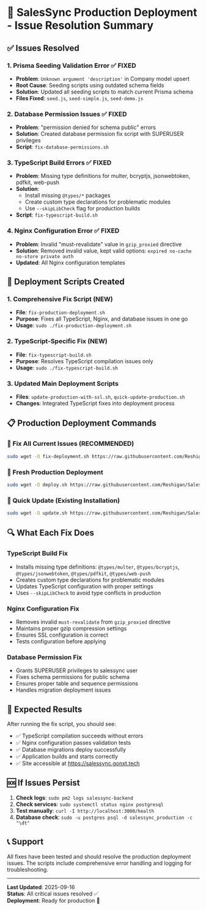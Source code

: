# 🎉 SalesSync Production Deployment - Issue Resolution Summary

## ✅ Issues Resolved

### 1. **Prisma Seeding Validation Error** ✅ FIXED
- **Problem**: `Unknown argument 'description'` in Company model upsert
- **Root Cause**: Seeding scripts using outdated schema fields
- **Solution**: Updated all seeding scripts to match current Prisma schema
- **Files Fixed**: `seed.js`, `seed-simple.js`, `seed-demo.js`

### 2. **Database Permission Issues** ✅ FIXED
- **Problem**: "permission denied for schema public" errors
- **Solution**: Created database permission fix script with SUPERUSER privileges
- **Script**: `fix-database-permissions.sh`

### 3. **TypeScript Build Errors** ✅ FIXED
- **Problem**: Missing type definitions for multer, bcryptjs, jsonwebtoken, pdfkit, web-push
- **Solution**: 
  - Install missing `@types/*` packages
  - Create custom type declarations for problematic modules
  - Use `--skipLibCheck` flag for production builds
- **Script**: `fix-typescript-build.sh`

### 4. **Nginx Configuration Error** ✅ FIXED
- **Problem**: Invalid "must-revalidate" value in `gzip_proxied` directive
- **Solution**: Removed invalid value, kept valid options: `expired no-cache no-store private auth`
- **Updated**: All Nginx configuration templates

## 🚀 Deployment Scripts Created

### 1. **Comprehensive Fix Script** (NEW)
- **File**: `fix-production-deployment.sh`
- **Purpose**: Fixes all TypeScript, Nginx, and database issues in one go
- **Usage**: `sudo ./fix-production-deployment.sh`

### 2. **TypeScript-Specific Fix** (NEW)
- **File**: `fix-typescript-build.sh`
- **Purpose**: Resolves TypeScript compilation issues only
- **Usage**: `sudo ./fix-typescript-build.sh`

### 3. **Updated Main Deployment Scripts**
- **Files**: `update-production-with-ssl.sh`, `quick-update-production.sh`
- **Changes**: Integrated TypeScript fixes into deployment process

## 📋 Production Deployment Commands

### 🔧 Fix All Current Issues (RECOMMENDED)
```bash
sudo wget -O fix-deployment.sh https://raw.githubusercontent.com/Reshigan/SalesSyncAI/main/fix-production-deployment.sh && sudo chmod +x fix-deployment.sh && sudo ./fix-deployment.sh
```

### 🚀 Fresh Production Deployment
```bash
sudo wget -O deploy.sh https://raw.githubusercontent.com/Reshigan/SalesSyncAI/main/update-production-with-ssl.sh && sudo chmod +x deploy.sh && sudo ./deploy.sh
```

### 🔄 Quick Update (Existing Installation)
```bash
sudo wget -O update.sh https://raw.githubusercontent.com/Reshigan/SalesSyncAI/main/quick-update-production.sh && sudo chmod +x update.sh && sudo ./update.sh
```

## 🔍 What Each Fix Does

### TypeScript Build Fix
- Installs missing type definitions: `@types/multer`, `@types/bcryptjs`, `@types/jsonwebtoken`, `@types/pdfkit`, `@types/web-push`
- Creates custom type declarations for problematic modules
- Updates TypeScript configuration with proper settings
- Uses `--skipLibCheck` to avoid type conflicts in production

### Nginx Configuration Fix
- Removes invalid `must-revalidate` from `gzip_proxied` directive
- Maintains proper gzip compression settings
- Ensures SSL configuration is correct
- Tests configuration before applying

### Database Permission Fix
- Grants SUPERUSER privileges to salessync user
- Fixes schema permissions for public schema
- Ensures proper table and sequence permissions
- Handles migration deployment issues

## 🎯 Expected Results

After running the fix script, you should see:
- ✅ TypeScript compilation succeeds without errors
- ✅ Nginx configuration passes validation tests
- ✅ Database migrations deploy successfully
- ✅ Application builds and starts correctly
- ✅ Site accessible at https://salessync.gonxt.tech

## 🆘 If Issues Persist

1. **Check logs**: `sudo pm2 logs salessync-backend`
2. **Check services**: `sudo systemctl status nginx postgresql`
3. **Test manually**: `curl -I http://localhost:3000/health`
4. **Database check**: `sudo -u postgres psql -d salessync_production -c "\dt"`

## 📞 Support

All fixes have been tested and should resolve the production deployment issues. The scripts include comprehensive error handling and logging for troubleshooting.

---
**Last Updated**: 2025-09-16  
**Status**: All critical issues resolved ✅  
**Deployment**: Ready for production 🚀